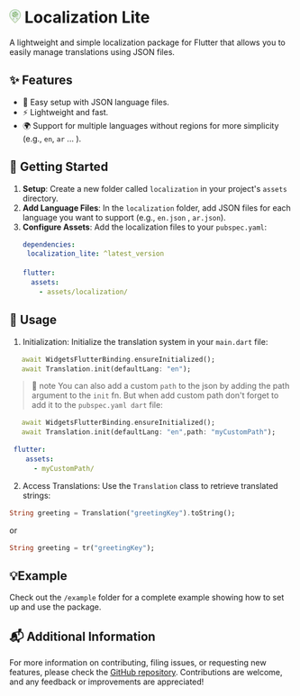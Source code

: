 # <img src="./screenshots/logo.png" alt="logo" width="20px"> Localization Lite

A lightweight and simple localization package for Flutter that allows you to easily manage translations using JSON files.


## ✨ Features

- 📝 Easy setup with JSON language files.
- ⚡ Lightweight and fast.
- 🌍 Support for multiple languages without regions for more simplicity (e.g., `en`, `ar` ... ).

## 🚀 Getting Started

1. **Setup**: Create a new folder called `localization` in your project's `assets` directory.
2. **Add Language Files**: In the `localization` folder, add JSON files for each language you want to support (e.g., `en.json` , `ar.json`).
3. **Configure Assets**: Add the localization files to your `pubspec.yaml`:
   ```yaml
   dependencies:
    localization_lite: ^latest_version 

   flutter:
     assets:
       - assets/localization/
    ```
## 📖 Usage
1. Initialization: Initialize the translation system in your `main.dart` file:
 ```dart
    await WidgetsFlutterBinding.ensureInitialized();
    await Translation.init(defaultLang: "en");
 ```
 > 📝 note You can also add a custom `path` to the json by adding the path argument to the `init` fn. But when add custom path don't forget to add it to the `pubspec.yaml
 dart` file:
 ```dart
    await WidgetsFlutterBinding.ensureInitialized();
    await Translation.init(defaultLang: "en",path: "myCustomPath");
 ```
 ```yaml
  flutter:
     assets:
       - myCustomPath/
 ```
 
2. Access Translations: Use the `Translation` class to retrieve translated strings:
```dart
String greeting = Translation("greetingKey").toString();
```
or
```dart
String greeting = tr("greetingKey");
```
## 💡Example
Check out the `/example` folder for a complete example showing how to set up and use the package.
## 📬 Additional Information
For more information on contributing, filing issues, or requesting new features, please check the [GitHub repository](https://github.com/hesham04Dev/localization_lite). Contributions are welcome, and any feedback or improvements are appreciated!